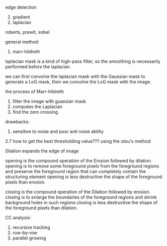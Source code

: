 edge detection
1. gradient 
2. laplacian

roberts, prewit, sobel

general method:
1. marr-hildreth

laplacian mask is a kind of high-pass filter, so the smoothing is necessarily performed before the laplacian.

we can first convolve the laplacian mask with the Gaussian mask to generate a LoG mask, then we convolve the LoG mask with the image.

the process of Marr-hildreth
1. filter the image with guassian mask
2. computes the Laplacian
3. find the zero crossing


drawbacks:
1. sensitive to noise and poor anti noise ability

2.7
how to get the best thresholding value???
using the otsu's method

Dilation expands the edge of image

opening is the compound operation of the Erosion followed by dilation.
opening is to remove some foreground pixels from the foreground regions and preserve the foreground region that can completely contain the structuring element
opening is less destructive the shape of the foreground pixels than erosion.

closing is the compound operation of the Dilation followed by erosion.
closing is to enlarge the boundaries of the foreground regions and shrink background holes in such regions
closing is less destructive the shape of the foreground pixels than dilation.

CC analysis:
1. recursive tracking
2. row-by-row
3. parallel growing